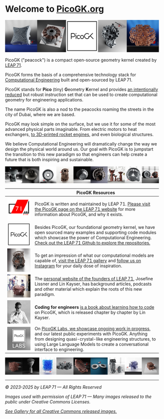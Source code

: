 # Welcome to [PicoGK.org](https://picogk.org)

![picogk](images/PicoGK_org_Logo.jpeg)

PicoGK ("peacock") is a compact open-source geometry kernel created by [LEAP 71](https://leap71.com/).

PicoGK forms the basis of a comprehensive technology stack for [Computational Engineering](https://leap71.com/computationalengineering/) built and open-sourced by LEAP 71.

PicoGK stands for **Pico** (tiny) **G**eometry **K**ernel and provides [an intentionally reduced](https://jlk.ae/2023/12/06/the-power-of-reduced-instruction-sets/) but robust instruction set that can be used to create computational geometry for engineering applications. 

The name PicoGK is also a nod to the peacocks roaming the streets in the city of Dubai, where we are based.

PicoGK may look simple on the surface, but we use it for some of the most advanced physical parts imaginable. From electric motors to heat exchangers, [to 3D-printed rocket engines](https://leap71.com/2023/09/12/the-exploration-company-and-leap-71-announce-cooperation-in-the-field-of-space-engine-engineering/), and even biological structures.

We believe Computational Engineering will dramatically change the way we design the physical world around us. Our goal with PicoGK is to jumpstart the transition to this new paradigm so that engineers can help create a future that is both inspiring and sustainable.

![examples](images/examples.jpg)

|                                                  | PicoGK Resources                                             |
| ------------------------------------------------ | ------------------------------------------------------------ |
| ![LEAP71_icon](images/LEAP71_icon.png)           | PicoGK is written and maintained by LEAP 71. [Please visit the PicoGK page on the LEAP 71 website](https://leap71.com/PicoGK/) for more information about PicoGK, and why it exists. |
| ![PicoGK_sm](images/PicoGK_sm.png)               | Besides PicoGK, our foundational geometry kernel, we have open sourced many examples and supporting code modules which showcase the power of Computational Engineering. [Check out the LEAP 71 Github to explore the repositories.](https://github.com/leap71) |
| ![aerospike](images/aerospike.jpg)               | To get an impression of what our computational models are capable of, [visit the LEAP 71 gallery](https://leap71.com/gallery/) and [follow us on Instagram](https://www.instagram.com/leap.71/) for your daily dose of inspiration. |
| ![jlk](images/jlk.jpg)                           | The [personal website of the founders of LEAP 71](https://jlk.ae/), Josefine Lissner and Lin Kayser, has background articles, podcasts and other material which explain the roots of this new paradigm. |
| ![Coding](images/Coding.jpg)                     | **Coding for engineers** [is a book about learning how to code](coding-for-engineers/) on PicoGK, which is released chapter by chapter by Lin Kayser. |
| ![PicoGK_Labs_Icon](images/PicoGK_Labs_Icon.jpg) | On [PicoGK Labs, we showcase ongoing work in progress](labs/README.md), and our latest public experiments with PicoGK. Anything from designing quasi-crystal-like engineering structures, to using Large Language Models to create a conversational interface to engineering. |

![examples2](images/examples2.jpg)

------

*© 2023-2025 by LEAP 71 — All Rights Reserved*

*Images used with permission of LEAP 71 — Many images released to the public under Creative Commons Licenses.*

*[See Gallery for all Creative Commons released images.](Gallery.md)*


